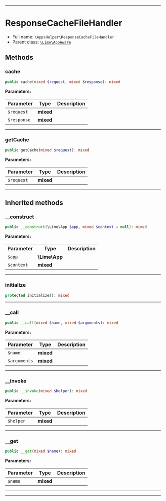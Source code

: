***

# ResponseCacheFileHandler

* Full name: `\App\Helper\ResponseCacheFileHandler`
* Parent class: [`\Lime\AppAware`](../../Lime/AppAware.md)

## Methods

### cache

```php
public cache(mixed $request, mixed $response): mixed
```

**Parameters:**

| Parameter | Type | Description |
|-----------|------|-------------|
| `$request` | **mixed** |  |
| `$response` | **mixed** |  |

***

### getCache

```php
public getCache(mixed $request): mixed
```

**Parameters:**

| Parameter | Type | Description |
|-----------|------|-------------|
| `$request` | **mixed** |  |

***

## Inherited methods

### __construct

```php
public __construct(\Lime\App $app, mixed $context = null): mixed
```

**Parameters:**

| Parameter | Type | Description |
|-----------|------|-------------|
| `$app` | **\Lime\App** |  |
| `$context` | **mixed** |  |

***

### initialize

```php
protected initialize(): mixed
```

***

### __call

```php
public __call(mixed $name, mixed $arguments): mixed
```

**Parameters:**

| Parameter | Type | Description |
|-----------|------|-------------|
| `$name` | **mixed** |  |
| `$arguments` | **mixed** |  |

***

### __invoke

```php
public __invoke(mixed $helper): mixed
```

**Parameters:**

| Parameter | Type | Description |
|-----------|------|-------------|
| `$helper` | **mixed** |  |

***

### __get

```php
public __get(mixed $name): mixed
```

**Parameters:**

| Parameter | Type | Description |
|-----------|------|-------------|
| `$name` | **mixed** |  |

***


***

